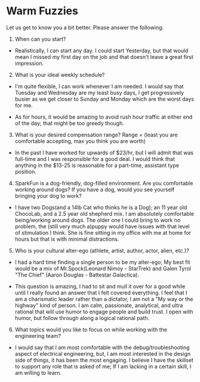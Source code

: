 Warm Fuzzies
=============

Let us get to know you a bit better. Please answer the following:

1. When can you start?  

  * Realistically, I can start any day. I could start Yesterday, but that would mean I missed my first day on the job and that doesn't leave a great first impression.   

2. What is your ideal weekly schedule?  
  * I'm quite flexible, I can work whenever I am needed. I would say that Tuesday and Wednesday are my  least busy days, I get progressively busier as we get closer to Sunday and Monday which are the worst days for me.  

  * As for hours, it would be amazing to avoid rush hour traffic at either end of the day; that might be too greedy though.  

3. What is your desired compensation range? Range = (least you are comfortable accepting, max you think you are worth)
  * In the past I have worked for upwards of $23/hr, but I will admit that was full-time and I was responsible for a good deal. I would think that anything in the $13-25 is reasonable for a part-time, assistant type position.  

4. SparkFun is a dog-friendly, dog-filled environment. Are you comfortable working around dogs? If you have a dog, would you see yourself bringing your dog to work?  

  * I have two Dogs(and a 14lb Cat who thinks he is a Dog); an 11 year old ChocoLab, and a 2.5 year old shepherd mix. I am absolutely comfortable being/working around dogs. The older one I could bring to work no problem, the (still very much a)puppy would have issues with that level of stimulation I think. She is fine sitting in my office with me at home for hours but that is with minimal distractions.  

5. Who is your cultural alter-ego (athlete, artist, author, actor, alien, etc.)? 
  * I had a hard time finding a single person to be my alter-ego; My best fit would be a mix of Mr.Spock(Leonard Nimoy - StarTrek) and Galen Tyrol "The Chief" (Aaron Douglas - Battestar Galactica).  

  * This question is amazing, I had to sit and mull it over for a good while until I really found an answer that I felt covered everything. I feel that I am a charismatic leader rather than a dictator, I am not a "My way or the highway" kind of person. I am calm, passionate, analytical, and ultra rational that will use humor to engage people and build trust. I open with humor, but follow through along a logical rational path.  

6. What topics would you like to focus on while working with the engineering team? 
  * I would say that I am most comfortable with the debug/troubleshooting aspect of electrical engineering, but, I am most interested in the design side of things, it has been the most engaging. I believe I have the skillset to support any role that is asked of me; If I am lacking in a certain skill, I am willing to learn.  
